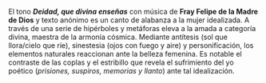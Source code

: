 El tono ***Deidad, que divina enseñas*** con música de **Fray Felipe de la Madre de Dios** y texto anónimo es un canto de alabanza a la mujer idealizada. A través de una serie de hipérboles y metáforas eleva a la amada a categoría divina, maestra de la armonía cósmica. Mediante antítesis (sol que llora/cielo que ríe), sinestesia (ojos con fuego y aire) y personificación, los elementos naturales reaccionan ante la belleza femenina. Es notable el contraste de las coplas y el estribillo que revela el sufrimiento del yo poético (_prisiones, suspiros, memorias y llanto_) ante tal idealización.

